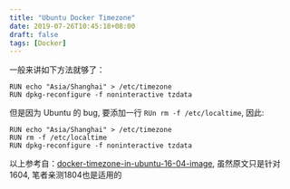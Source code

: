 ```yaml
---
title: "Ubuntu Docker Timezone"
date: 2019-07-26T10:45:18+08:00
draft: false
tags: [Docker]
---
```


一般来讲如下方法就够了：
```
RUN echo "Asia/Shanghai" > /etc/timezone
RUN dpkg-reconfigure -f noninteractive tzdata
```

但是因为 Ubuntu 的 bug,  要添加一行 `RUn rm -f /etc/localtime`, 因此:

```
RUN echo "Asia/Shanghai" > /etc/timezone
RUN rm -f /etc/localtime    
RUN dpkg-reconfigure -f noninteractive tzdata
```

以上参考自：[docker-timezone-in-ubuntu-16-04-image](https://stackoverflow.com/questions/40234847/docker-timezone-in-ubuntu-16-04-image), 虽然原文只是针对 1604, 笔者亲测1804也是适用的